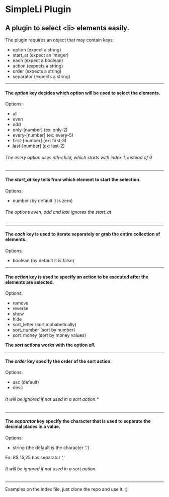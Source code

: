 # SimpleLi Plugin

## A plugin to select &lt;li> elements easily.

The plugin requires an object that may contain keys:

+ option      (expect a string)
+ start_at  (expect an integer)
+ each         (expect a boolean)
+ action (expects a string)
+ order (expects a string)
+ separator (expects a string)

---

#### The *option* key decides which option will be used to select the elements.

Options:

+ all
+ even
+ odd
+ only-[number]   (ex: only-2)
+ every-[number]  (ex: every-5)
+ first-[number]  (ex: first-3)
+ last-[number]   (ex: last-2)

###### The *every* option uses nth-child, which starts with index 1, instead of 0

---

#### The *start_at* key tells from which element to start the selection.

Options:

+ number (by default it is zero)

###### The options *even*, *odd* and *last* ignores the start_at

---

#### The *each* key is used to iterate separately or grab the entire collection of elements.

Options:

+ boolean (by default it is false)

---

#### The *action* key is used to specify an action to be executed after the elements are selected.

Options:

+ remove
+ reverse
+ show
+ hide
+ sort_letter (sort alphabetically)
+ sort_number (sort by number)
+ sort_money  (sort by money values)

**The *sort* actions works with the option *all*.**

---

#### The *order* key specify the order of the sort action.

Options:

+ asc (default)
+ desc

###### It will be ignored if not used in a sort action.*

---

#### The *separator* key specify the character that is used to separate the decimal places in a value. 

Options:

+ string (the default is the character '.')

Ex: R$ 15,25 has separator *','* 

###### It will be ignored if not used in a sort action.

---

Examples on the index file, just clone the repo and use it. :)



